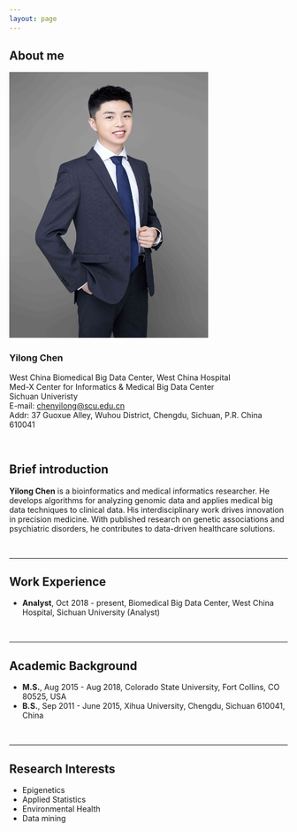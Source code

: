 ```yaml
---
layout: page
---
```


## About me

<img src="/images/chenyilong.jpg" class="floatpic" width="360" height="480">

### **Yilong Chen**

West China Biomedical Big Data Center, West China Hospital<br>
Med-X Center for Informatics & Medical Big Data Center<br>
Sichuan Univeristy<br>
E-mail: chenyilong@scu.edu.cn<br>
Addr: 37 Guoxue Alley, Wuhou District, Chengdu, Sichuan, P.R. China 610041

<br>

## Brief introduction

**Yilong Chen** is a bioinformatics and medical informatics researcher. He develops algorithms for analyzing genomic data and applies medical big data techniques to clinical data. His interdisciplinary work drives innovation in precision medicine. With published research on genetic associations and psychiatric disorders, he contributes to data-driven healthcare solutions.

<br>

---

## Work Experience

- **Analyst**, Oct 2018 - present, Biomedical Big Data Center, West China Hospital, Sichuan University (Analyst)
<br>

---

## Academic Background

- **M.S.**, Aug 2015 - Aug 2018, Colorado State University, Fort Collins, CO 80525, USA
- **B.S.**, Sep 2011 - June 2015, Xihua University, Chengdu, Sichuan 610041, China
<br>

---

## Research Interests

- Epigenetics
- Applied Statistics
- Environmental Health
- Data mining

<br>
